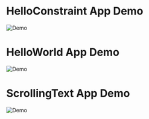 # HelloConstraint App Demo
![Demo](../gif/helloconstraint.gif)

# HelloWorld App Demo
![Demo](../gif/helloworld.gif)

# ScrollingText App Demo
![Demo](../gif/scrollingText.gif)
